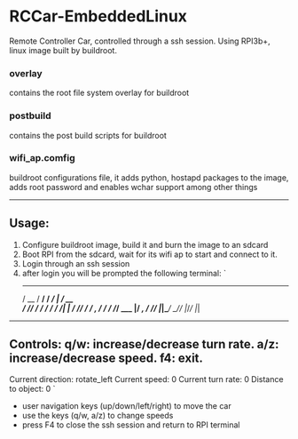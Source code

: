 # RCCar-EmbeddedLinux
Remote Controller Car, controlled through a ssh session. Using RPI3b+, linux image built by buildroot.

### overlay
contains the root file system overlay for buildroot

### postbuild
contains the post build scripts for buildroot

### wifi_ap.comfig
buildroot configurations file, it adds python, hostapd packages to the image, adds root password and enables wchar support among other things

---------------------------
## Usage:
1. Configure buildroot image, build it and burn the image to an sdcard
2. Boot RPI from the sdcard, wait for its wifi ap to start and connect to it.
3. Login through an ssh session
4. after login you will be prompted the following terminal:
`
    ____  ______   _________    ____
   / __ \/ ____/  / ____/   |  / __ \
  / /_/ / /      / /   / /| | / /_/ /
 / _, _/ /___   / /___/ ___ |/ _, _/
/_/ |_|\____/   \____/_/  |_/_/ |_|

-----------------------------------------
Controls:
q/w: increase/decrease turn rate.
a/z: increase/decrease speed.
f4: exit.
-----------------------------------------
Current direction: rotate_left
Current speed: 0
Current turn rate: 0
Distance to object: 0
`
- user navigation keys (up/down/left/right) to move the car
- use the keys (q/w, a/z) to change speeds
- press F4 to close the ssh session and return to RPI terminal
